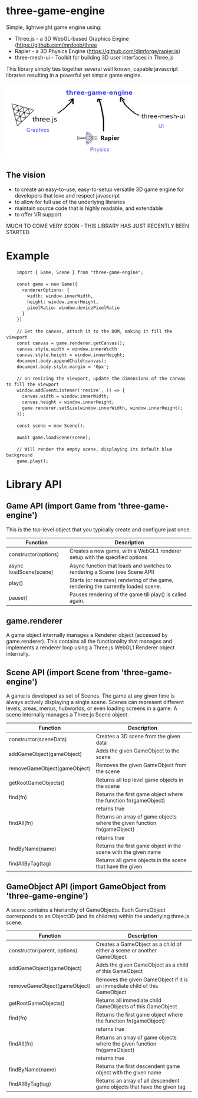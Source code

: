 
# three-game-engine
Simple, lightweight game engine using:
 - Three.js - a 3D WebGL-based Graphics Engine (https://github.com/mrdoob/three
 - Rapier - a 3D Physics Engine (https://github.com/dimforge/rapier.js)
 - three-mesh-ui - Toolkit for building 3D user interfaces in Three.js

This library simply ties together several well known, capable javascript libraries resulting in a powerful yet simple game engine.

![Screenshot](docs/three-game-engine.png)

## The vision
 - to create an easy-to-use, easy-to-setup versatile 3D game engine for developers that love and respect javascript
 - to allow for full use of the underlying libraries
 - maintain source code that is highly readable, and extendable
 - to offer VR support

MUCH TO COME VERY SOON - THIS LIBRARY HAS JUST RECENTLY BEEN STARTED

# Example

```
    import { Game, Scene } from "three-game-engine";

    const game = new Game({
      rendererOptions: {
        width: window.innerWidth,
        height: window.innerHeight,
        pixelRatio: window.devicePixelRatio
      }
    })
  
    // Get the canvas, attach it to the DOM, making it fill the viewport
    const canvas = game.renderer.getCanvas();
    canvas.style.width = window.innerWidth
    canvas.style.height = window.innerHeight;
    document.body.appendChild(canvas);
    document.body.style.margin = '0px';
  
    // on resizing the viewport, update the dimensions of the canvas to fill the viewport
    window.addEventListener('resize', () => {
      canvas.width = window.innerWidth;
      canvas.height = window.innerHeight;
      game.renderer.setSize(window.innerWidth, window.innerHeight);
    });

    const scene = new Scene();

    await game.loadScene(scene);

    // Will render the empty scene, displaying its default blue background
    game.play();
```

# Library API

## Game API (import Game from 'three-game-engine')
This is the top-level object that you typically create and configure just once.

| Function                                     | Description                                                                      |
| -------------------------------------------- | -------------------------------------------------------------------------------- |
| constructor(options)                         | Creates a new game, with a WebGL1 renderer setup with the specified options      |
| async loadScene(scene)                       | Async function that loads and switches to rendering a Scene (see Scene API)      |
| play()                                       | Starts (or resumes) rendering of the game, rendering the currently loaded scene. |
| pause()                                      | Pauses rendering of the game till play() is called again.                        |

## game.renderer
A game object internally manages a Renderer object (accessed by game.renderer).
This contains all the functionality that manages and implements a renderer loop using a Three.js WebGL1 Renderer object internally.

## Scene API  (import Scene from 'three-game-engine')
A game is developed as set of Scenes. The game at any given time is always actively displaying a single scene.
Scenes can represent different levels, areas, menus, hubworlds, or even loading screens in a game.
A scene internally manages a Three.js Scene object.

| Function                                     | Description                                                                      |
| -------------------------------------------- | -------------------------------------------------------------------------------- |
| constructor(sceneData)                       | Creates a 3D scene from the given data                                           |
| addGameObject(gameObject)                    | Adds the given GameObject to the scene                                           |
| removeGameObject(gameObject)                 | Removes the given GameObject from the scene                                      |
| getRootGameObjects()                         | Returns all top level game objects in the scene                                  |
| find(fn)                                     | Returns the first game object where the function fn(gameObject)                  |
|                                              | returns true                                                                     |
| findAll(fn)                                  | Returns an array of game objects where the given function fn(gameObject)         |
|                                              | returns true                                                                     |
| findByName(name)                             | Returns the first game object in the scene with the given name                   |
| findAllByTag(tag)                            | Returns all game objects in the scene that have the given                        |

## GameObject API  (import GameObject from 'three-game-engine')
A scene contains a hieriarchy of GameObjects.
Each GameObject corresponds to an Object3D (and its children) within the underlying three.js scene.

| Function                                     | Description                                                                      |
| -------------------------------------------- | -------------------------------------------------------------------------------- |
| constructor(parent, options)                 | Creates a GameObject as a child of either a scene or another GameObject.         |
| addGameObject(gameObject)                    | Adds the given GameObject as a child of this GameObject                          |
| removeGameObject(gameObject)                 | Removes the given GameObject if it is an immediate child of this GameObject      |
| getRootGameObjects()                         | Returns all immediate child GameObjects of this GameObject                       |
| find(fn)                                     | Returns the first game object where the function fn(gameObject)                  |
|                                              | returns true                                                                     |
| findAll(fn)                                  | Returns an array of game objects where the given function fn(gameObject)         |
|                                              | returns true                                                                     |
| findByName(name)                             | Returns the first descendent game object with the given name                     |
| findAllByTag(tag)                            | Returns an array of all descendent game objects that have the given tag          |